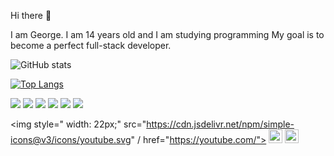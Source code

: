 Hi there 👋

I am George. I am 14 years old and I am studying programming My goal is to become a perfect full-stack developer.

![GitHub stats](https://github-readme-stats.vercel.app/api?username=giorgi200706&show_icons=true)

[![Top Langs](https://github-readme-stats.vercel.app/api/top-langs/?username=giorgi200706&layout=compact)](https://github.com/giorgi200706/github-readme-stats)

![](https://img.shields.io/badge/-C++-00599C?logo=c++&logoColor=fff)
![](https://img.shields.io/badge/-PYTHON-776AB?logo=python&logoColor=fff)
![](https://img.shields.io/badge/-FLASK-000000?logo=flask&logoColor=fff)
![](https://img.shields.io/badge/-HTML-e34f26?logo=html5&logoColor=fff)
![](https://img.shields.io/badge/-CSS-1572B6?logo=css&logoColor=fff)
![](https://img.shields.io/badge/-SASS-CC6699?logo=scss&logoColor=fff)

<img style=" width: 22px;" src="https://cdn.jsdelivr.net/npm/simple-icons@v3/icons/youtube.svg" / href="https://youtube.com/">
<img style=" width: 22px;" src="https://cdn.jsdelivr.net/npm/simple-icons@v3/icons/twitter.svg" href="https://twitter.com/"/>
<img style=" width: 22px;" src="https://cdn.jsdelivr.net/npm/simple-icons@v3/icons/linkedin.svg" href= "https://www.linkedin.com/in/"/>

